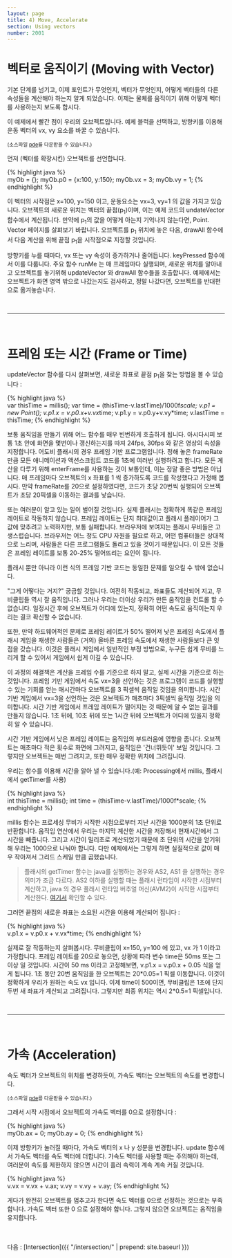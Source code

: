 ```yaml
---
layout: page
title: 4) Move, Accelerate
section: Using vectors
number: 2001
---
```


# 벡터로 움직이기 (Moving with Vector)

기본 단계를 넘기고, 이제 포인트가 무엇인지, 벡터가 무엇인지, 어떻게 벡터들의 다른 속성들을 계산해야 하는지 알게 되었습니다. 
이제는 물체를 움직이기 위해 어떻게 벡터를 사용하는지 보도록 합시다.

이 예제에서 빨간 점이 우리의 오브젝트입니다. 예제 블럭을 선택하고, 방향키를 이용해 운동 벡터의 vx, vy 요소를 바꿀 수 있습니다.

<canvas data-processing-sources="../data/moving_with_vector.pde"></canvas>
<small>(소스파일 [pde](../data/moving_with_vector.pde)를 다운받을 수 있습니다.)</small>

먼저 (벡터를 확장시킨) 오브젝트를 선언합니다.

{% highlight java %}  
myOb = {};
myOb.p0 = {x:100, y:150};
myOb.vx = 3;
myOb.vy = 1;
{% endhighlight %}

이 벡터의 시작점은 x=100, y=150 이고, 운동요소는 vx=3, vy=1 의 값을 가지고 있습니다. 오브젝트의 새로운 위치는 벡터의 끝점(p<sub>1</sub>)이며, 이는 예제 코드의 undateVector 함수에서 계산됩니다. 만약에 p<sub>1</sub>의 값을 어떻게 아는지 기억나지 않는다면, Point. Vector 페이지를 살펴보기 바랍니다. 
오브젝트를 p<sub>1</sub> 위치에 놓은 다음, drawAll 함수에서 다음 계산을 위해 끝점 p<sub>1</sub>을 시작점으로 지정할 것입니다.

방향키를 누를 때마다, vx 또는 vy 속성이 증가하거나 줄어듭니다. keyPressed 함수에서 이를 다룹니다. 주요 함수 runMe 는 매 프레임마다 실행되며, 새로운 위치를 알아내고 오브젝트를 놓기위해  updateVector 와 drawAll 함수들을 호출합니다. 예제에서는 오브젝트가 화면 영역 밖으로 나갔는지도 검사하고, 정말 나갔다면, 오브젝트를 반대편으로 옮겨놓습니다.

<br>

----

<br>

# 프레임 또는 시간 (Frame or Time)

updateVector 함수를 다시 살펴보면, 새로운 좌표로 끝점 p<sub>1</sub>을 찾는 방법을 볼 수 있습니다 :

{% highlight java %}  
var thisTime = millis();
var time = (thisTime-v.lastTime)/1000f*scale;
v.p1 = new Point();
v.p1.x = v.p0.x+v.vx*time;
v.p1.y = v.p0.y+v.vy*time;
v.lastTime = thisTime;
{% endhighlight %}

보통 움직임을 만들기 위해 어느 함수를 매우 빈번하게 호출하게 됩니다. 아시다시피 보통 1초 안에 화면을 몇번이나 갱신하는지를 따져 24fps, 30fps 와 같은 영상의 속성을 지정합니다. 어도비 플래시의 경우 프레임 기반 프로그램입니다. 정해 놓은 frameRate 만큼 모든 애니메이션과 액션스크립트 코드를 1초에 여러번 실행하려고 합니다. 모든 계산을 다루기 위해 enterFrame를 사용하는 것이 보통인데, 이는 정말 좋은 방법은 아닙니다. 매 프레임마다 오브젝트의 x 좌표를 1 씩 증가하도록 코드를 작성했다고 가정해 봅시다. 만약 frameRate를 20으로 설정하였다면, 코드가 초당 20번씩 실행되어 오브젝트가 초당 20픽셀을 이동하는 결과를 낳습니다.

또는 여러분이 알고 있는 일이 벌어질 것입니다. 실제 플래시는 정확하게 똑같은 프레임 레이트로 작동하지 않습니다. 프레임 레이트는 단지 최대값이고 플래시 플레이어가 그 값에 맞추려고 노력하지만, 보통 실패합니다. 브라우저에 보여지는 플래시 무비들은 고생스럽습니다. 브라우저는 어느 정도 CPU 자원을 필요로 하고, 어떤 컴퓨터들은 상대적으로 느리며, 사람들은 다른 프로그램들도 돌리고 있을 것이기 때문입니다. 이 모든 것들은 프레임 레이트를 보통 20-25% 떨어뜨리는 요인이 됩니다.

플래시 뿐만 아니라 이런 식의 프레임 기반 코드는 동일한 문제를 일으킬 수 밖에 없습니다.

"그게 어떻다는 거지?" 궁금할 것입니다. 여전히 작동되고, 좌표들도 계산되어 지고, 무비클립들 역시 잘 움직입니다. 그러나 우리는 더이상 우리가 만든 움직임을 컨트롤 할 수 없습니다. 일정시간 후에 오브젝트가 어디에 있는지, 정확히 어떤 속도로 움직이는지 우리는 결코 확신할 수 없습니다. 

또한, 만약 하드웨어적인 문제로 프레임 레이트가 50% 떨어져 낮은 프레임 속도에서 플래시 게임을 재생한 사람들은 (거의) 올바른 프레임 속도에서 재생한 사람들보다 큰 잇점을 갖습니다. 이것은 플래시 게임에서 일반적인 부정 방법으로, 누구든 쉽게 무비를 느리게 할 수 있어서 게임에서 쉽게 이길 수 있습니다.

이 과정의 해결책은 계산을 프레임 수를 기준으로 하지 말고, 실제 시간을 기준으로 하는 것입니다. 프레임 기반 게임에서 속도 vx=3을 선언하는 것은 프로그램이 코드를 실행할 수 있는 기회를 얻는 매시간마다 오브젝트를 3 픽셀씩 움직일 것임을 의미합니다. 시간 기반 게임에서 vx=3을 선언하는 것은 오브젝트가 매초마다 3픽셀씩 움직일 것임을 의미합니다. 시간 기반 게임에서 프레임 레이트가 떨어지는 것 때문에 알 수 없는 결과를 만들지 않습니다. 1초 뒤에, 10초 뒤에 또는 1시간 뒤에 오브젝트가 어디에 있을지 정확히 알 수 있습니다. 

시간 기반 게임에서 낮은 프레임 레이트는 움직임의 부드러움에 영향을 줍니다. 오브젝트는 매초마다 적은 횟수로 화면에 그려지고, 움직임은 '건너뛰듯이' 보일 것입니다. 그렇지만 오브젝트는 매번 그려지고, 또한 매우 정확한 위치에 그려집니다.

우리는 함수를 이용해 시간을 알아 낼 수 있습니다.(예: Processing에서 millis, 플래시에서 getTimer를 사용)

{% highlight java %}  
int thisTime = millis();
int time = (thisTime-v.lastTime)/1000f*scale;
{% endhighlight %}

millis 함수는 프로세싱 무비가 시작한 시점으로부터 지난 시간을 1000분의 1초 단위로 반환합니다. 움직임 연산에서 우리는 마지막 계산한 시간을 저장해서 현재시간에서 그 시간을 빼줍니다. 그리고 시간이 밀리초로 계산되었기 때문에 초 단위의 시간을 얻기위해 우리는 1000으로 나눠야 합니다.
다만 예제에서는 그렇게 하면 실질적으로 값이 매우 작아져서 그리드 스케일 만큼 곱했습니다.

> 플래시의 getTimer 함수는 java를 실행하는 경우와 AS2, AS1 을 실행하는 경우 의미가 조금 다르다. AS2 이하를 실행할 때는 플래시 런타임이 시작한 시점부터 계산하고, java 의 경우 플래시 런타임 버추얼 머신(AVM2)이 시작한 시점부터 계산한다. [여기서](http://help.adobe.com/en_US/FlashPlatform/reference/actionscript/3/flash/utils/package.html#getTimer()) 확인할 수 있다.

그러면 끝점의 새로운 좌표는 소요된 시간을 이용해 계산되어 집니다 :

{% highlight java %}  
v.p1.x = v.p0.x + v.vx*time;
{% endhighlight %}

실제로 잘 작동하는지 살펴봅시다. 무비클립이 x=150, y=100 에 있고, vx 가 1 이라고 가정합니다. 프레임 레이트를 20으로 놓으면, 상황에 따라 변수 time은 50ms 또는 그 이상 일 것입니다. 시간이 50 ms 이라고 고정해보면, v.p1.x = v.p0.x + 0.05 식을 얻게 됩니다. 1초 동안 20번 움직임을 한 오브젝트는 20\*0.05=1 픽셀 이동합니다. 이것이 정확하게 우리가 원하는 속도 vx 입니다. 이제 time이 500이면, 무비클립은 1초에 단지 두번 새 좌표가 계산되고 그려집니다. 그렇지만 최종 위치는 역시 2\*0.5=1 픽셀입니다.

<br>

----

<br>

# 가속 (Acceleration)

속도 벡터가 오브젝트의 위치를 변경하듯이, 가속도 벡터는 오브젝트의 속도를 변경합니다.

<canvas data-processing-sources="../data/acceleration.pde"></canvas>
<small>(소스파일 [pde](../data/acceleration.pde)를 다운받을 수 있습니다.)</small>

그래서 시작 시점에서 오브젝트의 가속도 벡터를 0으로 설정합니다 :

{% highlight java %}  
myOb.ax = 0;
myOb.ay = 0;
{% endhighlight %}

이제 방향키가 눌러질 때마다, 가속도 벡터의 x 나 y 성분을 변경합니다. update 함수에서 가속도 벡터를 속도 벡터에 더합니다. 가속도 벡터를 사용할 때는 주의해야 하는데, 여러분이 속도를 제한하지 않으면 시간이 흘러 속력이 계속 계속 커질 것입니다.

{% highlight java %}  
v.vx = v.vx + v.ax;
v.vy = v.vy + v.ay;
{% endhighlight %}

게다가 완전히 오브젝트를 멈추고자 한다면 속도 벡터를 0으로 선정하는 것으로는 부족합니다. 가속도 벡터 또한 0 으로 설정해야 합니다. 그렇지 않으면 오브젝트는 움직임을 유지합니다.


<br>
<br>
다음 : [Intersection]({{ "/intersection/" | prepend: site.baseurl }})
